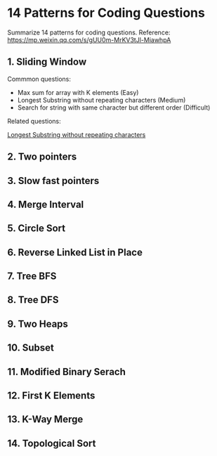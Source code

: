 # 14 Patterns for Coding Questions

Summarize 14 patterns for coding questions.
Reference: https://mp.weixin.qq.com/s/gUU0m-MrKV3tJl-MiawhpA

## 1. Sliding Window

Commmon questions:
* Max sum for array with K elements (Easy)
* Longest Substring without repeating characters (Medium)
* Search for string with same character but different order (Difficult)

Related questions:

[Longest Substring without repeating characters](../Algorithm/Python/25/0003_Longest_Substring_Without_Repreating_Characters.py)


## 2. Two pointers

## 3. Slow fast pointers

## 4. Merge Interval

## 5. Circle Sort

## 6. Reverse Linked List in Place

## 7. Tree BFS

## 8. Tree DFS

## 9. Two Heaps

## 10. Subset

## 11. Modified Binary Serach

## 12. First K Elements

## 13. K-Way Merge

## 14. Topological Sort

